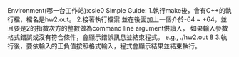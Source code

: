 Environment(哪一台工作站):csie0
Simple Guide:
1.執行make後，會有C++的執行檔，檔名是hw2.out。
2.接著執行檔案 並在後面加上一個介於-64 ~ +64，並且要是2的指數次方的整數做為command line argument供讀入，
如果輸入參數格式錯誤或沒有符合條件，會顯示錯誤訊息並結束程式。
e.g., ./hw2.out 8
3.執行後，要依輸入的正負值按照格式輸入，程式會顯示結果並結束執行。
